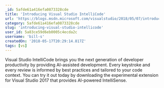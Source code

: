 ```yaml
---
_id: 5afde61a416efa0873328cde
title: 'Introducing Visual Studio IntelliCode'
url: 'https://blogs.msdn.microsoft.com/visualstudio/2018/05/07/introducing-visual-studio-intellicode/'
category: 5afde61a416efa0873328cde
slug: 'introducing-visual-studio-intellicode'
user_id: 5a83ce59d6eb0005c4ecda2c
username: 'bill-s'
createdOn: '2018-05-17T20:29:14.817Z'
tags: [vs]
---
```


Visual Studio IntelliCode brings you the next generation of developer productivity by providing AI-assisted development. Every keystroke and every review is informed by best practices and tailored to your code context. You can try it out today by downloading the experimental extension for Visual Studio 2017 that provides AI-powered IntelliSense.


